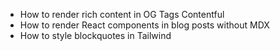 - How to render rich content in OG Tags Contentful
- How to render React components in blog posts without MDX
- How to style blockquotes in Tailwind
  